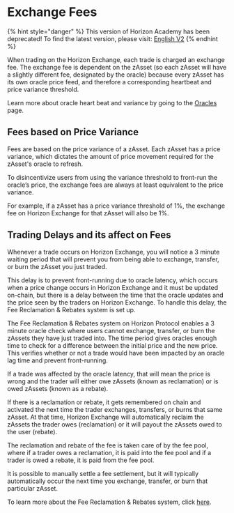 # Exchange Fees

{% hint style="danger" %}
This version of Horizon Academy has been deprecated! To find the latest version, please visit: [English V2](https://academy.horizonprotocol.com/)
{% endhint %}

When trading on the Horizon Exchange, each trade is charged an exchange fee. The exchange fee is dependent on the zAsset (so each zAsset will have a slightly different fee, designated by the oracle) because every zAsset has its own oracle price feed, and therefore a corresponding heartbeat and price variance threshold.

Learn more about oracle heart beat and variance by going to the [Oracles](oracles.md#oracle-refresh-rate) page.

## Fees based on Price Variance

Fees are based on the price variance of a zAsset. Each zAsset has a price variance, which dictates the amount of price movement required for the zAsset's oracle to refresh.

To disincentivize users from using the variance threshold to front-run the oracle’s price, the exchange fees are always at least equivalent to the price variance.

For example, if a zAsset has a price variance threshold of 1%, the exchange fee on Horizon Exchange for that zAsset will also be 1%.

## **Trading Delays and its affect on Fees** <a href="#fbee" id="fbee"></a>

Whenever a trade occurs on Horizon Exchange, you will notice a 3 minute waiting period that will prevent you from being able to exchange, transfer, or burn the zAsset you just traded.

This delay is to prevent front-running due to oracle latency, which occurs when a price change occurs in Horizon Exchange and it must be updated on-chain, but there is a delay between the time that the oracle updates and the price seen by the traders on Horizon Exchange. To handle this delay, the Fee Reclamation & Rebates system is set up.

The Fee Reclamation & Rebates system on Horizon Protocol enables a 3 minute oracle check where users cannot exchange, transfer, or burn the zAssets they have just traded into. The time period gives oracles enough time to check for a difference between the initial price and the new price. This verifies whether or not a trade would have been impacted by an oracle lag time and prevent front-running.

If a trade was affected by the oracle latency, that will mean the price is wrong and the trader will either owe zAssets (known as reclamation) or is owed zAssets (known as a rebate).

If there is a reclamation or rebate, it gets remembered on chain and activated the next time the trader exchanges, transfers, or burns that same zAsset. At that time, Horizon Exchange will automatically reclaim the zAssets the trader owes (reclamation) or it will payout the zAssets owed to the user (rebate).

The reclamation and rebate of the fee is taken care of by the fee pool, where if a trader owes a reclamation, it is paid into the fee pool and if a trader is owed a rebate, it is paid from the fee pool.

It is possible to manually settle a fee settlement, but it will typically automatically occur the next time you exchange, transfer, or burn that particular zAsset.

To learn more about the Fee Reclamation & Rebates system, click [here](https://blog.synthetix.io/how-fee-reclamation-rebates-work/).
